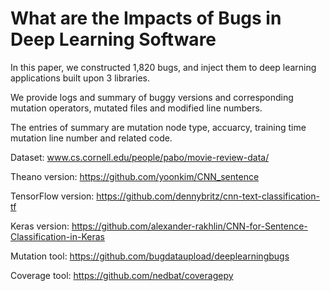 # What are the Impacts of Bugs in Deep Learning Software
In this paper, we constructed 1,820 bugs, and inject them to deep learning applications built upon 3 libraries. 

We provide logs and summary of buggy versions and corresponding mutation operators, mutated files and modified line numbers.

The entries of summary are mutation node type, accuarcy, training time mutation line number and related code.

Dataset: www.cs.cornell.edu/people/pabo/movie-review-data/

Theano version: https://github.com/yoonkim/CNN_sentence

TensorFlow version: https://github.com/dennybritz/cnn-text-classification-tf

Keras version: https://github.com/alexander-rakhlin/CNN-for-Sentence-Classification-in-Keras

Mutation tool: https://github.com/bugdataupload/deeplearningbugs

Coverage tool: https://github.com/nedbat/coveragepy

